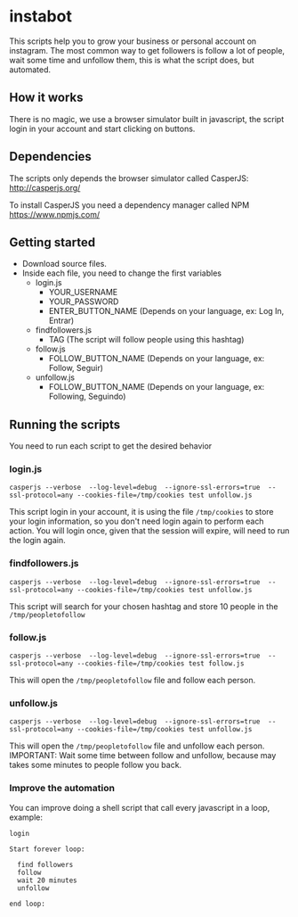 # instabot

This scripts help you to grow your business or personal account on instagram.
The most common way to get followers is follow a lot of people, 
wait some time and unfollow them, this is what the script does, but automated.

## How it works

There is no magic, we use a browser simulator built in javascript, the script login
in your account and start clicking on buttons.

## Dependencies

The scripts only depends the browser simulator called CasperJS:
http://casperjs.org/

To install CasperJS you need a dependency manager called NPM
https://www.npmjs.com/

## Getting started

- Download source files.
- Inside each file, you need to change the first variables
  - login.js
    - YOUR_USERNAME
    - YOUR_PASSWORD
    - ENTER_BUTTON_NAME (Depends on your language, ex: Log In, Entrar)
  - findfollowers.js
    - TAG (The script will follow people using this hashtag)
  - follow.js
    - FOLLOW_BUTTON_NAME (Depends on your language, ex: Follow, Seguir)
  - unfollow.js
    - FOLLOW_BUTTON_NAME (Depends on your language, ex: Following, Seguindo)

## Running the scripts

You need to run each script to get the desired behavior

### login.js

`casperjs --verbose  --log-level=debug  --ignore-ssl-errors=true  --ssl-protocol=any --cookies-file=/tmp/cookies test unfollow.js`

This script login in your account, it is using the file `/tmp/cookies` to store your login information, so you don't need login
again to perform each action. You will login once, given that the session will expire, will need to run the login again.

### findfollowers.js

`casperjs --verbose  --log-level=debug  --ignore-ssl-errors=true  --ssl-protocol=any --cookies-file=/tmp/cookies test unfollow.js`

This script will search for your chosen hashtag and store 10 people in the `/tmp/peopletofollow`

### follow.js

`casperjs --verbose  --log-level=debug  --ignore-ssl-errors=true  --ssl-protocol=any --cookies-file=/tmp/cookies test follow.js`

This will open the `/tmp/peopletofollow` file and follow each person.

### unfollow.js
`casperjs --verbose  --log-level=debug  --ignore-ssl-errors=true  --ssl-protocol=any --cookies-file=/tmp/cookies test unfollow.js`

This will open the `/tmp/peopletofollow` file and unfollow each person.
IMPORTANT: Wait some time between follow and unfollow, because may takes some minutes to people follow you back.

### Improve the automation

You can improve doing a shell script that call every javascript in a loop, example:

```
login

Start forever loop:
  
  find followers
  follow
  wait 20 minutes
  unfollow
  
end loop:
```


